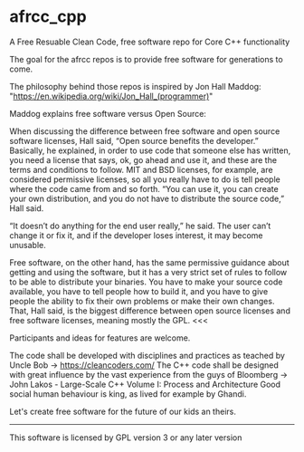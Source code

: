 # afrcc_cpp
A Free Resuable Clean Code, free software repo for Core C++ functionality

The goal for the afrcc repos is to provide free software for generations to come.

The philosophy behind those repos is inspired by Jon Hall Maddog:
 "https://en.wikipedia.org/wiki/Jon_Hall_(programmer)"
 
Maddog explains free software versus Open Source:
>>>
When discussing the difference between free software and open source software licenses, Hall said, “Open source benefits the developer.” Basically, he explained, in order to use code that someone else has written, you need a license that says, ok, go ahead and use it, and these are the terms and conditions to follow. MIT and BSD licenses, for example, are considered permissive licenses, so all you really have to do is tell people where the code came from and so forth. “You can use it, you can create your own distribution, and you do not have to distribute the source code,” Hall said. 

“It doesn’t do anything for the end user really,” he said. The user can’t change it or fix it, and if the developer loses interest, it may become unusable. 

Free software, on the other hand, has the same permissive guidance about getting and using the software, but it has a very strict set of rules to follow to be able to distribute your binaries. You have to make your source code available, you have to tell people how to build it, and you have to give people the ability to fix their own problems or make their own changes. That, Hall said, is the biggest difference between open source licenses and free software licenses, meaning mostly the GPL.
<<<

Participants and ideas for features are welcome.

The code shall be developed with disciplines and practices as teached by Uncle Bob -> https://cleancoders.com/
The C++ code shall be designed with great influence by the vast experience from the guys of Bloomberg -> John Lakos - Large-Scale C++ Volume I: Process and Architecture
Good social human behaviour is king, as lived for example by Ghandi.

Let's create free software for the future of our kids an theirs.

---
This software is licensed by GPL version 3 or any later version
